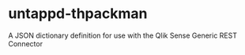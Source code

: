 # untappd-thpackman
A JSON dictionary definition for use with the Qlik Sense Generic REST Connector
